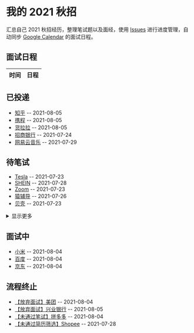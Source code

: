 
# 我的 2021 秋招 

汇总自己 2021 秋招经历，整理笔试题以及面经，使用 [Issues](https://github.com/mayandev/interview-2021/issues) 进行进度管理，自动同步 [Google Calendar](https://calendar.google.com/) 的面试日程。

## 面试日程

| 时间 | 日程 |
| -- | -- |

## 已投递
- [知乎](https://github.com/Mayandev/interview-2021/issues/18) -- 2021-08-05
- [携程](https://github.com/Mayandev/interview-2021/issues/17) -- 2021-08-05
- [货拉拉](https://github.com/Mayandev/interview-2021/issues/16) -- 2021-08-05
- [招商银行](https://github.com/Mayandev/interview-2021/issues/12) -- 2021-07-24
- [网易云音乐](https://github.com/Mayandev/interview-2021/issues/4) -- 2021-07-29
## 待笔试
- [Tesla](https://github.com/Mayandev/interview-2021/issues/11) -- 2021-07-23
- [SHEIN](https://github.com/Mayandev/interview-2021/issues/8) -- 2021-07-28
- [Zoom](https://github.com/Mayandev/interview-2021/issues/6) -- 2021-07-23
- [猿辅导](https://github.com/Mayandev/interview-2021/issues/5) -- 2021-07-26
- [贝壳](https://github.com/Mayandev/interview-2021/issues/3) -- 2021-07-23
<details><summary>显示更多</summary>

- [360](https://github.com/Mayandev/interview-2021/issues/1) -- 2021-07-23
</details>

## 面试中
- [小米](https://github.com/Mayandev/interview-2021/issues/13) -- 2021-08-04
- [百度](https://github.com/Mayandev/interview-2021/issues/10) -- 2021-08-04
- [京东](https://github.com/Mayandev/interview-2021/issues/2) -- 2021-08-04
## 流程终止
- [【放弃面试】美团](https://github.com/Mayandev/interview-2021/issues/15) -- 2021-08-04
- [【放弃面试】兴业银行](https://github.com/Mayandev/interview-2021/issues/14) -- 2021-08-05
- [【未通过笔试】拼多多](https://github.com/Mayandev/interview-2021/issues/9) -- 2021-08-04
- [【未通过简历筛选】Shopee](https://github.com/Mayandev/interview-2021/issues/7) -- 2021-07-28

